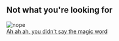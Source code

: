 ## Not what you're looking for
![nope](https://cultfilmclub.com/wp-content/uploads/2015/04/Nedry.png)  
[Ah ah ah, you didn't say the magic word](https://www.youtube.com/watch?v=RfiQYRn7fBg)  
